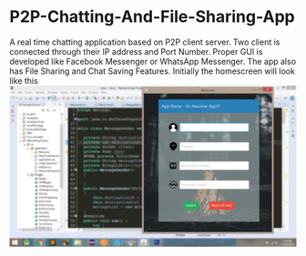 # P2P-Chatting-And-File-Sharing-App
A real time chatting application based on P2P client server. Two client is connected through their IP address and Port Number. 
Proper GUI is developed like Facebook Messenger or WhatsApp Messenger. The app also has File Sharing and Chat Saving Features. 
Initially the homescreen will look like this ![Alt text](/screen/1.jpg?raw=true "Optional Title")

